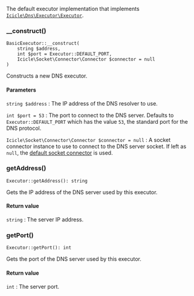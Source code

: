The default executor implementation that implements [`Icicle\Dns\Executor\Executor`](Executor.Executor.md).

### __construct()

    BasicExecutor::__construct(
        string $address,
        int $port = Executor::DEFAULT_PORT,
        Icicle\Socket\Connector\Connector $connector = null
    )

Constructs a new DNS executor.

#### Parameters
`string $address`
:   The IP address of the DNS resolver to use.

`int $port = 53`
:   The port to connect to the DNS server. Defaults to `Executor::DEFAULT_PORT` which has the value `53`, the standard port for the DNS protocol.

`Icicle\Socket\Connector\Connector $connector = null`
:   A socket connector instance to use to connect to the DNS server socket. If left as `null`, the [default socket connector](../Socket/index.md#connector) is used.


### getAddress()

    Executor::getAddress(): string

Gets the IP address of the DNS server used by this executor.

#### Return value
`string`
:   The server IP address.


### getPort()

    Executor::getPort(): int

Gets the port of the DNS server used by this executor.

#### Return value
`int`
:   The server port.
